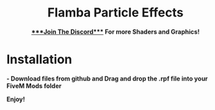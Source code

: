 <h1 align='center'>Flamba Particle Effects</a></h1><p align='center'><b><a href='https://discord.gg/W3gNdv3Gpc'>***Join The Discord***</a> For more Shaders and Graphics! </a>

<h1>Installation</h1>
- Download files from github and Drag and drop the .rpf file into your FiveM Mods folder


Enjoy!
